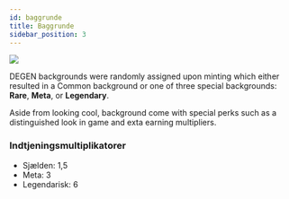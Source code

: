 ```yaml
---
id: baggrunde
title: Baggrunde
sidebar_position: 3
---
```


![](/img/rngBackgrounds.gif)

DEGEN backgrounds were randomly assigned upon minting which either resulted in a Common background or one of three special backgrounds: **Rare**, **Meta**, or **Legendary**.

Aside from looking cool, background come with special perks such as a distinguished look in game and exta earning multipliers.

### Indtjeningsmultiplikatorer

- Sjælden: 1,5
- Meta: 3
- Legendarisk: 6
